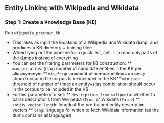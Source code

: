 ## Entity Linking with Wikipedia and Wikidata

### Step 1: Create a Knowledge Base (KB)

Run  `wikipedia_pretrain_kb` 
* This takes as input the locations of a Wikipedia and Wikidata dump, and produces a KB directory + training filee
* When trying out the pipeline for a quick test, set `-l` to read only parts of the dumps instead of everything
* You can set the filtering parameters for KB construction:
** `max_per_alias`: (max) number of candidate entities in the KB per alias/synonym
** `min_freq`: threshold of number of times an entity should occur in the corpus to be included in the KB
** `min_pair`: threshold of number of times an entity+alias combination should occur in the corpus to be included in the KB
* Further parameters to set:
** `descriptions_from_wikipedia`: whether to parse descriptions from Wikipedia (`True`) or Wikidata (`False`)
** `entity_vector_length`: length of the pre-trained entity description vectors
** `lang`: language for which to fetch Wikidata information (as the dump contains all languages)
